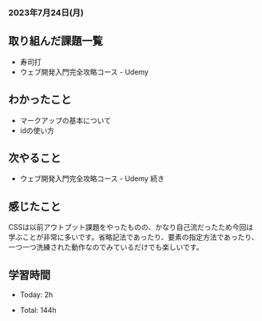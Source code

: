 ### 2023年7月24日(月)

## 取り組んだ課題一覧

- 寿司打
- ウェブ開発入門完全攻略コース - Udemy

## わかったこと

- マークアップの基本について
- idの使い方

## 次やること

- ウェブ開発入門完全攻略コース - Udemy 続き

## 感じたこと
CSSは以前アウトプット課題をやったものの、かなり自己流だったため今回は学ぶことが非常に多いです。省略記法であったり、要素の指定方法であったり、一つ一つ洗練された動作なのでみているだけでも楽しいです。

## 学習時間

- Today: 2h

- Total: 144h



